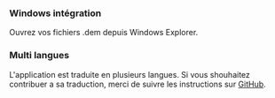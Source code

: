 ### Windows intégration

Ouvrez vos fichiers .dem depuis Windows Explorer.

### Multi langues

L'application est traduite en plusieurs langues. Si vous shouhaitez contribuer a sa traduction, merci de suivre les instructions sur [GitHub](https://github.com/akiver/cs-demo-manager#translation).
